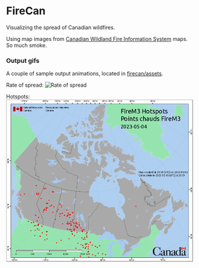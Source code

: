 # FireCan
Visualizing the spread of Canadian wildfires.

Using map images from [Canadian Wildland Fire Information System](https://cwfis.cfs.nrcan.gc.ca/home) maps. So much smoke.

### Output gifs
A couple of sample output animations, located in [firecan/assets](firecan/assets/).

Rate of spread:
![Rate of spread](firecan/assets/ros.gif)

Hotspots:
![Hotspots](firecan/assets/tri.gif)
